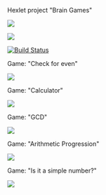 Hexlet project "Brain Games"

<a href="https://codeclimate.com/github/Abrekov/project-lvl1-s462/maintainability"><img src="https://api.codeclimate.com/v1/badges/7e979d45960555010423/maintainability" /></a>

<a href="https://codeclimate.com/github/Abrekov/project-lvl1-s462/test_coverage"><img src="https://api.codeclimate.com/v1/badges/7e979d45960555010423/test_coverage" /></a>

[![Build Status](https://travis-ci.org/Abrekov/project-lvl1-s462.svg?branch=master)](https://travis-ci.org/Abrekov/project-lvl1-s462)

Game: "Check for even"

<a href="https://asciinema.org/a/qaGyxjPFb7oSTdJ37T9pVBLDF" target="_blank"><img src="https://asciinema.org/a/qaGyxjPFb7oSTdJ37T9pVBLDF.svg" /></a>

Game: "Calculator"

<a href="https://asciinema.org/a/LQ7ScOD19VfY7PpEwf07hu7FF" target="_blank"><img src="https://asciinema.org/a/LQ7ScOD19VfY7PpEwf07hu7FF.svg" /></a>

Game: "GCD"

<a href="https://asciinema.org/a/rua7nrMQ2pkLuXHDdYvv8pYXI" target="_blank"><img src="https://asciinema.org/a/rua7nrMQ2pkLuXHDdYvv8pYXI.svg" /></a>

Game: "Arithmetic Progression"

<a href="https://asciinema.org/a/4NNMPwjEiTN7o24EXQLCspZyo" target="_blank"><img src="https://asciinema.org/a/4NNMPwjEiTN7o24EXQLCspZyo.svg" /></a>

Game: "Is it a simple number?"

<a href="https://asciinema.org/a/mIMxQVSn1kNh5usInAP85Y07Z" target="_blank"><img src="https://asciinema.org/a/mIMxQVSn1kNh5usInAP85Y07Z.svg" /></a>